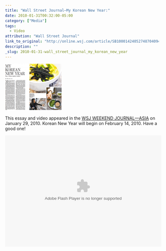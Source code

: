 ```yaml
---
title: "Wall Street Journal—My Korean New Year:"
date: 2010-01-31T00:32:00-05:00
category: ["Media"]
tags:
  - Video
attribution: "Wall Street Journal"
link_to_original: "http://online.wsj.com/article/SB10001424052748704094304575030320508272654.html?mod=WSJ_latestheadlines#articleTabs_video"
description: ""
_slug: 2010-01-31-wall_street_journal_my_korean_new_year
---
```


[![image](/uploads/swj_image_thumb.png)](/uploads/wsj_article_1-2010.pdf)

This essay and video appeared in the [WSJ WEEKEND JOURNAL—ASIA](http://online.wsj.com/article/SB10001424052748704094304575030320508272654.html?mod=WSJ_latestheadlines#articleTabs_video "WSJ WEEKEND JOURNAL—ASIA") on January 29, 2010.
Korean New Year will begin on February 14, 2010. Have a good one!

<object id="wsj_fp" width="512" height="363"><param name="movie" value="http://s.wsj.net/media/swf/main.swf"><param name="allowFullScreen" value="true"><param name="allowscriptaccess" value="always"><param name="flashvars" value="videoGUID={882941C0-0EBB-487D-89FC-71C7BF20C5DF}&amp;playerid=1000&amp;plyMediaEnabled=1&amp;configURL=http://wsj.vo.llnwd.net/o28/players/&amp;autoStart=false" base="http://s.wsj.net/media/swf/"><embed src="http://s.wsj.net/media/swf/main.swf" bgcolor="#FFFFFF" flashvars="videoGUID={882941C0-0EBB-487D-89FC-71C7BF20C5DF}&amp;playerid=1000&amp;plyMediaEnabled=1&amp;configURL=http://wsj.vo.llnwd.net/o28/players/&amp;autoStart=false" base="http://s.wsj.net/media/swf/" name="flashPlayer" width="512" height="363" seamlesstabbing="false" type="application/x-shockwave-flash" swliveconnect="true" pluginspage="http://www.macromedia.com/shockwave/download/index.cgi?P1_Prod_Version=ShockwaveFlash"></object>
